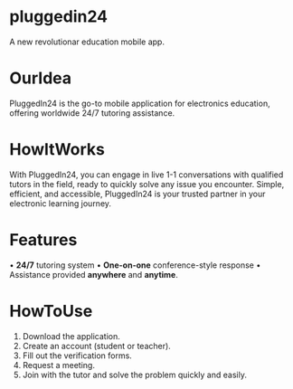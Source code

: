 # pluggedin24

A new revolutionar education mobile app.

# OurIdea

PluggedIn24 is the go-to mobile application for electronics education, offering worldwide 24/7 tutoring assistance. 

# HowItWorks

With PluggedIn24, you can engage in live 1-1 conversations with qualified tutors in the field, ready to quickly solve any issue you encounter. Simple, efficient, and accessible, PluggedIn24 is your trusted partner in your electronic learning journey.

# Features

• **24/7** tutoring system
• **One-on-one** conference-style response
• Assistance provided **anywhere** and **anytime**.

# HowToUse

1. Download the application.
2. Create an account (student or teacher).
3. Fill out the verification forms.
4. Request a meeting.
5. Join with the tutor and solve the problem quickly and easily.


